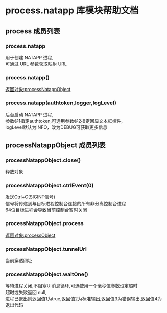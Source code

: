 # process.natapp 库模块帮助文档

<a id="process"></a>
## process 成员列表


<a id="process.natapp"></a>
### process.natapp 
 用于创建 NATAPP 进程,  
可通过 URL 参数获取映射 URL

<a id="process.natapp"></a>
### process.natapp() 
 [返回对象:processNatappObject](#processNatappObject)

<a id="process.natapp"></a>
### process.natapp(authtoken,logger,logLevel) 
 后台启动 NATAPP 进程,  
参数@1指定authtoken,可选用参数@2指定回显文本框控件,  
logLevel默认为INFO，改为DEBUG可获取更多信息

<a id="processNatappObject"></a>
## processNatappObject 成员列表


<a id="processNatappObject.close"></a>
### processNatappObject.close() 
 释放对象

<a id="processNatappObject.ctrlEvent"></a>
### processNatappObject.ctrlEvent(0) 
 发送Ctrl+C(SIGINT信号)  
信号将传递到与目标进程控制台连接的所有非分离控制台进程  
64位目标进程会导致当前控制台暂时关闭

<a id="processNatappObject.process"></a>
### processNatappObject.process 
 [返回对象:processObject](https://www.aardio.com/zh-cn/doc/library-reference/process/_.html#processObject)

<a id="processNatappObject.tunnelUrl"></a>
### processNatappObject.tunnelUrl 
 当前穿透网址

<a id="processNatappObject.waitOne"></a>
### processNatappObject.waitOne() 
 等待进程关闭,不阻塞UI消息循环,可选使用一个毫秒值参数设定超时  
超时或失败返回 null,  
进程已退出则返回值1为true,返回值2为标准输出,返回值3为错误输出,返回值4为退出代码
